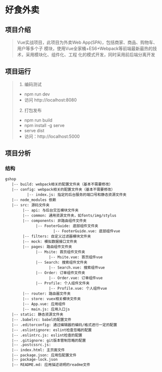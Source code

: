# 好食外卖

## 项目介绍
> Vue实战项目，此项目为外卖Web App(SPA)，包括商家、商品、购物车、用户等多个子
> 模块，使用Vue全家桶+ES6+Webpack等前端最新最热的技术，采用模块化、组件化、工程
> 化的模式开发，同时采用前后端分离开发

## 项目运行
> 1. 编码测试
>   - npm run dev
>   - 访问 http://localhost:8080
> 2. 打包发布
>   - npm run build
>   - npm install -g serve
>   - serve dist
>   - 访问：http://localhost:5000

## 项目分析

### 结构
```` 结构图
gshop  
   |-- build: webpack相关的配置文件夹（基本不需要修改）  
   |-- config: webpack相关的配置文件夹（基本不需要修改）
          |-- index.js: 指定的后台服务的端口号和静态资源文件夹
   |-- node_modules 依赖
   |-- src: 源码文件夹
        |-- api: 与后台交互模块文件夹
        |-- common: 通用资源文件夹，如fonts/img/stylus
        |-- components: 非路由组件文件夹
              |-- FooterGuide: 底部组件文件夹
                      |-- FooterGuide.vue: 底部组件vue
        |-- filters: 自定义过滤器模块文件夹
        |-- mock: 模拟数据接口文件夹
        |-- pages: 路由组件文件夹
              |-- Msite: 首页组件文件夹
                    |-- Msite.vue: 首页组件vue
              |-- Search: 搜索组件文件夹
                    |-- Search.vue: 搜索组件vue
              |-- Order: 订单组件文件夹
                    |-- Order.vue: 订单组件vue
              |-- Profile: 个人组件文件夹
                    |-- Profile.vue: 个人组件vue
        |-- router: 路由器文件夹
        |-- store: vuex相关模块文件夹
        |-- App.vue: 应用组件
        |-- main.js: 应用入口js
   |-- static: 静态资源文件夹
   |-- .babelrc: babel的配置文件
   |-- .editorconfig: 通过编辑器的编码/格式进行一定的配置
   |-- .eslintignore: eslint检查忽略的配置
   |-- .eslintrc.js: eslint检查的配置
   |-- .gitignore: git版本管制忽略的配置
   |-- .postcssrc.js:
   |-- index.html: 主页面文件
   |-- package.json: 应用包配置文件
   |-- package-lock.json
   |-- README.md: 应用描述说明的readme文件
````
